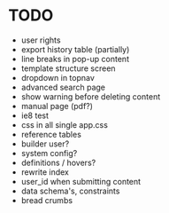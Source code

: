 TODO
=======

* user rights
* export history table (partially)
* line breaks in pop-up content
* template structure screen
* dropdown in topnav
* advanced search page
* show warning before deleting content
* manual page (pdf?)
* ie8 test 
* css in all single app.css
* reference tables
* builder user?
* system config?
* definitions / hovers?
* rewrite index
* user_id when submitting content
* data schema's, constraints
* bread crumbs